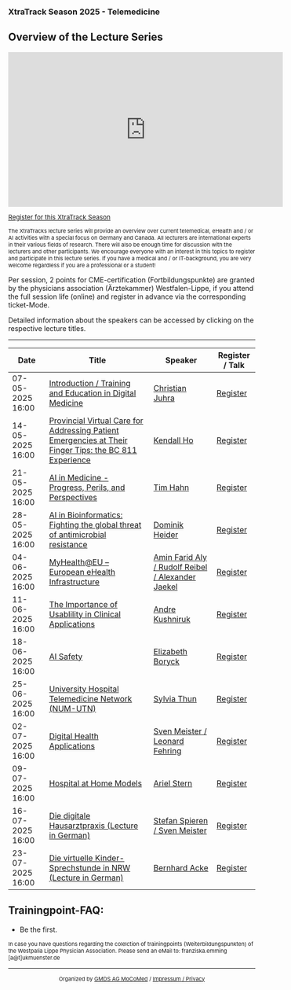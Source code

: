 ### XtraTrack Season 2025 - Telemedicine

## Overview of the Lecture Series

<!-- Register now to secure your spot in the lectures and receive a calendar invitation including the access link.-->

<center><iframe width="560" height="315" src="https://www.youtube-nocookie.com/embed/lvGOJtw-H5c?si=L5XU2SaWdoGHIcR0&amp;controls=0&amp;start=3" title="YouTube video player" frameborder="0" allow="accelerometer; autoplay; clipboard-write; encrypted-media; gyroscope; picture-in-picture; web-share" referrerpolicy="strict-origin-when-cross-origin" allowfullscreen></iframe></center>

<p style="font-size:13px"><a href="https://www.eventbrite.com/cc/xtratracks25-telemedicine-4261993">Register for this XtraTrack Season</a></p>

<p style="font-size:11px">The XtraTracks lecture series will provide an overview over current telemedical, eHealth and / or AI activities with a special focus on Germany and Canada. All lecturers are international experts in their various fields of research. There will also be enough time for discussion with the lecturers and other participants. We encourage everyone with an interest in this topics to register and participate in this lecture series. If you have a medical and / or IT-background, you are very welcome regardless if you are a professional or a student! 

Per session, 2 points for CME-certification (Fortbildungspunkte) are granted by the physicians association (Ärztekammer) Westfalen-Lippe, if you attend the full session life (online) and register in advance via the corresponding ticket-Mode.

Detailed information about the speakers can be accessed by clicking on the respective lecture titles.</p>

---

|Date   |Title   |Speaker   |Register / Talk   |
|---|---|---|---|
| 07-05-2025 16:00 | [Introduction / Training and Education in Digital Medicine](XtraTracks2025-1.md)  | [Christian Juhra](XtraTracks2025-1.md)  | [Register](https://www.eventbrite.com/e/xtratracks-251-introduction-training-and-education-in-digital-medicine-tickets-1335478615489)  |
| 14-05-2025 16:00  | [Provincial Virtual Care for Addressing Patient Emergencies at Their Finger Tips: the BC 811 Experience](XtraTracks2025-2.md)  |  [Kendall Ho](XtraTracks2025-2.md) | [Register](https://www.eventbrite.com/e/xtratracks-252-provincial-virtual-care-for-addressing-patient-emergencies-tickets-1335483179139)  |
| 21-05-2025 16:00  | [AI in Medicine - Progress, Perils, and Perspectives](XtraTracks2025-3.md)  | [Tim Hahn](XtraTracks2025-3.md)  | [Register](https://www.eventbrite.com/e/xtratracks-253-ai-in-medicine-progress-perils-and-perspectives-tickets-1335484743819)  |
| 28-05-2025 16:00 | [AI in Bioinformatics: Fighting the global threat of antimicrobial resistance](XtraTracks2025-4.md) | [Dominik Heider](XtraTracks2025-4.md)  | [Register](https://www.eventbrite.de/e/xtratracks-254-ai-in-bioinformatics-fighting-the-global-threat-tickets-1335485766879) |
| 04-06-2025 16:00  | [MyHealth@EU – European eHealth Infrastructure](XtraTracks2025-5.md)  | [Amin Farid Aly / Rudolf Reibel / Alexander Jaekel](XtraTracks2025-5.md)  | [Register](https://www.eventbrite.de/e/xtratracks-255-myhealtheu-european-ehealth-infrastructure-tickets-1335487401769) |
| 11-06-2025 16:00  |  [The Importance of Usablility in Clinical Applications](XtraTracks2025-6.md) | [Andre Kushniruk](XtraTracks2025-6.md)  | [Register](https://www.eventbrite.de/e/xtratracks-256-the-importance-of-usablility-in-clinical-applications-tickets-1335489648489)|
| 18-06-2025 16:00  | [AI Safety](XtraTracks2025-7.md)  | [Elizabeth Boryck](XtraTracks2025-7.md)  | [Register](https://www.eventbrite.de/e/xtratracks-257-ai-safety-tickets-1335490099839)  |
| 25-06-2025 16:00  |  [University Hospital Telemedicine Network (NUM-UTN)](XtraTracks2025-8.md) | [Sylvia Thun](XtraTracks2025-8.md)  | [Register](https://www.eventbrite.de/e/xtratracks-258-university-hospital-telemedicine-network-num-utn-tickets-1335491453889)  |
| 02-07-2025 16:00  |  [Digital Health Applications](XtraTracks2025-9.md) | [Sven Meister / Leonard Fehring](XtraTracks2025-9.md)  | [Register](https://www.eventbrite.de/e/xtratracks-259-digital-health-applications-tickets-1335491865119)  |
| 09-07-2025 16:00  |  [Hospital at Home Models](XtraTracks2025-10.md)| [Ariel Stern](XtraTracks2025-10.md)  | [Register](https://www.eventbrite.de/e/xtratracks-2510-the-economic-chances-and-challenges-of-digital-medicine-tickets-1335492176049)  |
| 16-07-2025 16:00  | [Die digitale Hausarztpraxis (Lecture in German)](XtraTracks2025-11.md)  | [Stefan Spieren / Sven Meister](XtraTracks2025-11.md) | [Register](https://www.eventbrite.de/e/xtratracks-2511-die-digitale-hausarztpraxis-lecture-in-german-tickets-1335492868119)  |
| 23-07-2025 16:00 | [Die virtuelle Kinder-Sprechstunde in NRW (Lecture in German)](XtraTracks2025-12.md)  | [Bernhard Acke](XtraTracks2025-12.md) | [Register](https://www.eventbrite.de/e/xtratracks-2512-die-virtuelle-kinder-sprechstunde-in-nrw-in-german-tickets-1335493429799)  |

## Trainingpoint-FAQ:
* Be the first.

<p style="font-size:11px">In case you have questions regarding the colelction of trainingpoints (Weiterbildungspunkten) of the Westpalia Lippe Physician Association. Please send an eMail to: franziska.emming [a@t]ukmuenster.de </p>

---
<center><p style="font-size:11px">Organized by <a href="http://mocomed.de">GMDS AG MoCoMed</a> / <a href="/imprint">Impressum / Privacy</a></p></center>